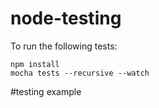 # node-testing

To run the following tests:

```
npm install
mocha tests --recursive --watch
```
#testing example
